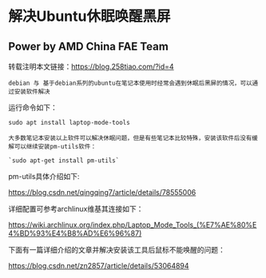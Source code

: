 # 解决Ubuntu休眠唤醒黑屏

## Power by AMD China FAE Team

转载注明本文链接：<https://blog.258tiao.com/?id=4>

```note
debian 与 基于debian系列的ubuntu在笔记本使用时经常会遇到休眠后黑屏的情况，可以通过安装软件解决
```

运行命令如下：

`sudo apt install laptop-mode-tools `

```warning
大多数笔记本安装以上软件可以解决休眠问题，但是有些笔记本比较特殊，安装该软件后没有缓解可以继续安装pm-utils软件：

`sudo apt-get install pm-utils`

```


pm-utils具体介绍如下:

https://blog.csdn.net/qingqing7/article/details/78555006

详细配置可参考archlinux维基其连接如下：

https://wiki.archlinux.org/index.php/Laptop_Mode_Tools_(%E7%AE%80%E4%BD%93%E4%B8%AD%E6%96%87)

下面有一篇详细介绍的文章并解决安装该工具后鼠标不能唤醒的问题：

https://blog.csdn.net/zn2857/article/details/53064894